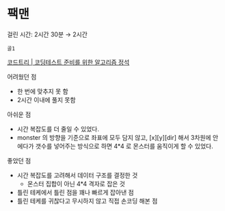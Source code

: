 # 팩맨

걸린 시간: 2시간 30분 → 2시간

`골1`

[코드트리 | 코딩테스트 준비를 위한 알고리즘 정석](https://www.codetree.ai/training-field/frequent-problems/problems/pacman/description?page=2&pageSize=20)

어려웠던 점

- 한 번에 맞추지 못 함
- 2시간 이내에 풀지 못함

아쉬운 점

- 시간 복잡도를 더 줄일 수 있었다.
- monster 의 방향을 기준으로 좌표에 모두 담지 않고, [x][y][dir] 해서 3차원에 안에다가 갯수를 넣어주는 방식으로 하면 4*4 로 몬스터를 움직이게 할 수 있었다.

좋았던 점

- 시간 복잡도를 고려해서 데이터 구조를 결정한 것
    - 몬스터 집합이 아닌 4*4 격자로 잡은 것
- 틀린 테케에서 틀린 점을 꽤나 빠르게 잡아낸 점
- 틀린 테케를 귀찮다고 무시하지 않고 직접 손코딩 해본 점
